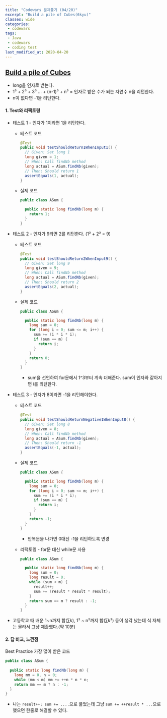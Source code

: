 ```yaml
---
title: "Codewars 문제풀기 (04/20)"
excerpt: "Build a pile of Cubes(6kyu)"
classes: wide
categories:
 - codewars
tags:
 - Java
 - codewars
 - coding test
last_modified_at: 2020-04-20
---
```




## [Build a pile of Cubes](https://www.codewars.com/kata/5592e3bd57b64d00f3000047/train/java)

* long을 인자로 받는다.
* 1³ + 2³ + 3³ ... + (n-1)³ + n³ = 인자로 받은 수가 되는 자연수 n을 리턴한다.
* n이 없다면 -1을 리턴한다.

#### 1. Test와 리팩토링

* 테스트 1 - 인자가 1이라면 1을 리턴한다.

  * 테스트 코드

    ```java
    @Test
    public void testShouldReturn1WhenInput1() {
      // Given: Set long 1
      long given = 1;
      // When: Call findNb method
      long actual = ASum.findNb(given);
      // Then: Should return 1
      assertEquals(1, actual);
    }
    ```
    
  * 실제 코드

    ```java
    public class ASum {
    
      public static long findNb(long m) {
        return 1;
      }
    }
    ```

* 테스트 2 - 인자가 9라면 2를 리턴한다. (1³ + 2³ = 9)

  * 테스트 코드

    ```java
    @Test
    public void testShouldReturn2WhenInput9() {
      // Given: Set long 9
      long given = 9;
      // When: Call findNb method
      long actual = ASum.findNb(given);
      // Then: Should return 2
      assertEquals(2, actual);
    }
    ```

  * 실제 코드

    ```java
    public class ASum {
    
      public static long findNb(long m) {
        long sum = 0;
        for (long i = 0; sum <= m; i++) {
          sum += (i * i * i);
          if (sum == m) {
            return i;
          }
        }
        return 0;
      }
    }
    ```

    * sum을 선언하여 for문에서 1^3부터 계속 더해준다. sum이 인자와 같아지면 i를 리턴한다.

* 테스트 3 - 인자가 8이라면 -1을 리턴해야한다.

  * 테스트 코드

    ```java
    @Test
    public void testShouldReturnNegative1WhenInput8() {
      // Given: Set long 8
      long given = 8;
      // When: Call findNb method
      long actual = ASum.findNb(given);
      // Then: Should return -1
      assertEquals(-1, actual);
    }
    ```

  * 실제 코드

    ```java
    public class ASum {
    
      public static long findNb(long m) {
        long sum = 0;
        for (long i = 0; sum <= m; i++) {
          sum += (i * i * i);
          if (sum == m) {
            return i;
          }
        }
        return -1;
      }
    }
    ```

    * 반복문을 나가면 0대신 -1을 리턴하도록 변경

  * 리팩토링 - for문 대신 while문 사용

    ```java
    public class ASum {
    
      public static long findNb(long m) {
        long sum = 0;
        long result = 0;
        while (sum < m) {
          result++;
          sum += (result * result * result);
        }
        return sum == m ? result : -1;
      }
    }
    ```

* 고등학교 때 배운 1~n까지 합(∑k), 1² ~ n²까지 합(∑k²) 등이 생각 났는데 식 자체는 몰라서 그냥 제출했다.(약 10분)

#### 2. 답 비교, 느낀점

Best Practice 가장 많이 받은 코드

```java
public class ASum {
  
  public static long findNb(long m) {
    long mm = 0, n = 0;
    while (mm < m) mm += ++n * n * n;
    return mm == m ? n : -1;
  } 
}
```

* 나는 `result++; sum += ....`으로 풀었는데 그냥 `sum += ++result * ...`으로 했으면 한줄로 해결할 수 있다.


